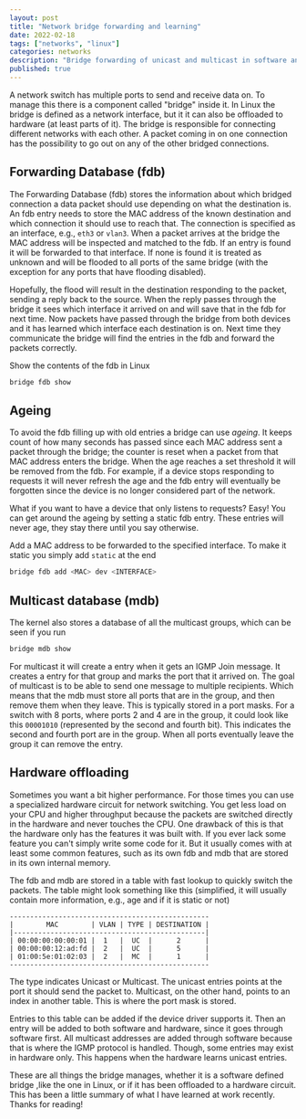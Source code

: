 ```yaml
---
layout: post
title: "Network bridge forwarding and learning"
date: 2022-02-18
tags: ["networks", "linux"]
categories: networks
description: "Bridge forwarding of unicast and multicast in software and hardware"
published: true
---
```


A network switch has multiple ports to send and receive data on. To manage this
there is a component called "bridge" inside it. In Linux the bridge is defined
as a network interface, but it it can also be offloaded to hardware (at least
parts of it). The bridge is responsible for connecting different networks with
each other. A packet coming in on one connection has the possibility to go out
on any of the other bridged connections.


## Forwarding Database (fdb)
The Forwarding Database (fdb) stores the information about which bridged
connection a data packet should use depending on what the destination is. An fdb
entry needs to store the MAC address of the known destination and which
connection it should use to reach that. The connection is specified as an
interface, e.g., `eth3` or `vlan3`. When a packet arrives at the bridge the MAC
address will be inspected and matched to the fdb. If an entry is found it will
be forwarded to that interface. If none is found it is treated as unknown and
will be flooded to all ports of the same bridge (with the exception for any
ports that have flooding disabled).

Hopefully, the flood will result in the destination responding to the packet,
sending a reply back to the source. When the reply passes through the bridge it
sees which interface it arrived on and will save that in the fdb for next time.
Now packets have passed through the bridge from both devices and it has learned
which interface each destination is on. Next time they communicate the bridge
will find the entries in the fdb and forward the packets correctly.

Show the contents of the fdb in Linux
```sh
bridge fdb show
```

## Ageing
To avoid the fdb filling up with old entries a bridge can use *ageing*. It
keeps count of how many seconds has passed since each MAC address sent a packet
through the bridge; the counter is reset when a packet from that MAC address
enters the bridge. When the age reaches a set threshold it will be removed from
the fdb. For example, if a device stops responding to requests it will never
refresh the age and the fdb entry will eventually be forgotten since the device
is no longer considered part of the network.

What if you want to have a device that only listens to requests? Easy! You can
get around the ageing by setting a static fdb entry. These entries will never
age, they stay there until you say otherwise.

Add a MAC address to be forwarded to the specified interface. To make it static
you simply add `static` at the end
```sh
bridge fdb add <MAC> dev <INTERFACE>
```

## Multicast database (mdb)
The kernel also stores a database of all the multicast groups, which can be seen
if you run
```sh
bridge mdb show
```

For multicast it will create a entry when it gets an IGMP Join message. It
creates a entry for that group and marks the port that it arrived on. The goal
of multicast is to be able to send one message to multiple recipients. Which
means that the mdb must store all ports that are in the group, and then remove
them when they leave. This is typically stored in a port masks. For a switch
with 8 ports, where ports 2 and 4 are in the group, it could look like this
`00001010` (represented by the second and fourth bit). This indicates the
second and fourth port are in the group. When all ports eventually leave the
group it can remove the entry.

## Hardware offloading
Sometimes you want a bit higher performance. For those times you can use a
specialized hardware circuit for network switching. You get less load on your
CPU and higher throughput because the packets are switched directly in the
hardware and never touches the CPU. One drawback of this is that the hardware
only has the features it was built with. If you ever lack some feature you
can't simply write some code for it. But it usually comes with at least some
common features, such as its own fdb and mdb that are stored in its own
internal memory.

The fdb and mdb are stored in a table with fast lookup to quickly switch the
packets. The table might look something like this (simplified, it will usually
contain more information, e.g., age and if it is static or not)
```
-------------------------------------------------
|        MAC        | VLAN | TYPE | DESTINATION |
|-----------------------------------------------|
| 00:00:00:00:00:01 |  1   |  UC  |      2      |
| 00:00:00:12:ad:fd |  2   |  UC  |      5      |
| 01:00:5e:01:02:03 |  2   |  MC  |      1      |
-------------------------------------------------
```
The type indicates Unicast or Multicast. The unicast entries points at the port
it should send the packet to. Multicast, on the other hand, points to an index
in another table. This is where the port mask is stored.

Entries to this table can be added if the device driver supports it. Then an
entry will be added to both software and hardware, since it goes through
software first. All multicast addresses are added through software because that
is where the IGMP protocol is handled. Though, some entries may exist in
hardware only. This happens when the hardware learns unicast entries.

These are all things the bridge manages, whether it is a software defined bridge
,like the one in Linux, or if it has been offloaded to a hardware circuit. This
has been a little summary of what I have learned at work recently. Thanks for
reading!

